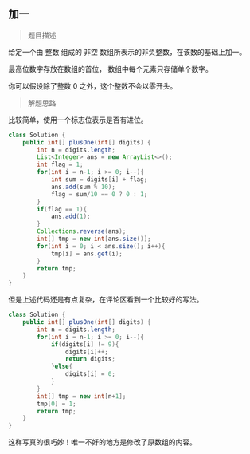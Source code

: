 ## 加一

> 题目描述

给定一个由 整数 组成的 非空 数组所表示的非负整数，在该数的基础上加一。

最高位数字存放在数组的首位， 数组中每个元素只存储单个数字。

你可以假设除了整数 0 之外，这个整数不会以零开头。

> 解题思路

比较简单，使用一个标志位表示是否有进位。

```java 
class Solution {
    public int[] plusOne(int[] digits) {
        int n = digits.length;
        List<Integer> ans = new ArrayList<>();
        int flag = 1;
        for(int i = n-1; i >= 0; i--){
            int sum = digits[i] + flag;
            ans.add(sum % 10);
            flag = sum/10 == 0 ? 0 : 1;
        }
        if(flag == 1){
            ans.add(1);
        }
        Collections.reverse(ans);
        int[] tmp = new int[ans.size()];
        for(int i = 0; i < ans.size(); i++){
            tmp[i] = ans.get(i);
        }
        return tmp;
    }
}
```

但是上述代码还是有点复杂，在评论区看到一个比较好的写法。

```java
class Solution {
    public int[] plusOne(int[] digits) {
        int n = digits.length;
        for(int i = n-1; i >= 0; i--){
            if(digits[i] != 9){
                digits[i]++;
                return digits;
            }else{
                digits[i] = 0;
            }
        }
        int[] tmp = new int[n+1];
        tmp[0] = 1;
        return tmp;
    }
}
```

这样写真的很巧妙！唯一不好的地方是修改了原数组的内容。
